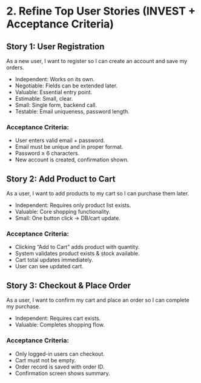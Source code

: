 # 2. Refine Top User Stories (INVEST + Acceptance Criteria)

## Story 1: User Registration

As a new user, I want to register so I can create an account and save my orders.
  - Independent: Works on its own.
  - Negotiable: Fields can be extended later.
  - Valuable: Essential entry point.
  - Estimable: Small, clear.
  - Small: Single form, backend call.
  - Testable: Email uniqueness, password length.

### Acceptance Criteria:
  - User enters valid email + password.
  - Email must be unique and in proper format.
  - Password ≥ 6 characters.
  - New account is created, confirmation shown.

## Story 2: Add Product to Cart

As a user, I want to add products to my cart so I can purchase them later.
  - Independent: Requires only product list exists.
  - Valuable: Core shopping functionality.
  - Small: One button click → DB/cart update.

### Acceptance Criteria:
  - Clicking “Add to Cart” adds product with quantity.
  - System validates product exists & stock available.
  - Cart total updates immediately.
  - User can see updated cart.

## Story 3: Checkout & Place Order

As a user, I want to confirm my cart and place an order so I can complete my purchase.
  - Independent: Requires cart exists.
  - Valuable: Completes shopping flow.

### Acceptance Criteria:
  - Only logged-in users can checkout.
  - Cart must not be empty.
  - Order record is saved with order ID.
  - Confirmation screen shows summary.
